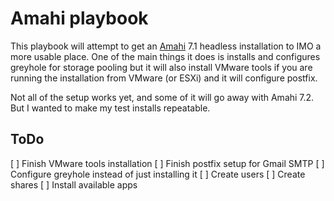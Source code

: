 Amahi playbook
=============

This playbook will attempt to get an [Amahi](http://amahi.org) 7.1 headless installation to IMO a more usable place. One of the main things it does is installs and configures greyhole for storage pooling but it will also install VMware tools if you are running the installation from VMware (or ESXi) and it will configure postfix.

Not all of the setup works yet, and some of it will go away with Amahi 7.2. But I wanted to make my test installs repeatable.

## ToDo ##
[ ] Finish VMware tools installation
[ ] Finish postfix setup for Gmail SMTP
[ ] Configure greyhole instead of just installing it
[ ] Create users
[ ] Create shares
[ ] Install available apps
